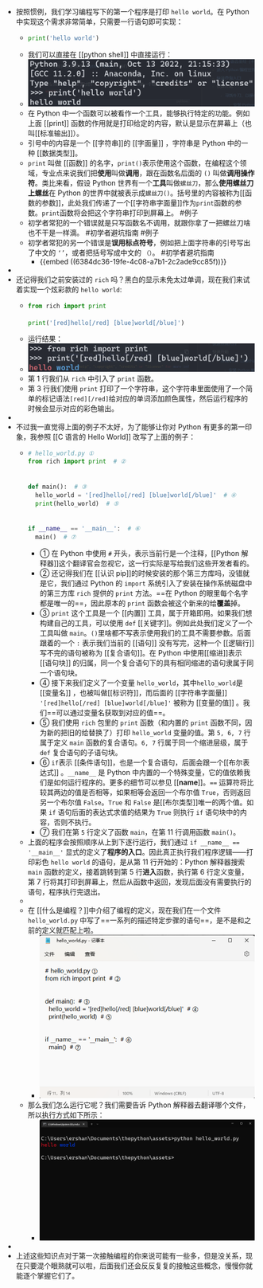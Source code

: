- 按照惯例，我们学习编程写下的第一个程序是打印 `hello world`。在 Python 中实现这个需求非常简单，只需要一行语句即可实现：
	- ```python
	  print('hello world')
	  ```
	- 我们可以直接在 [[python shell]] 中直接运行：
	- ![hello world](../assets/image_1669739193303_0.png)
	- 在 Python 中一个函数可以被看作一个工具，能够执行特定的功能。例如上面 [[print]] 函数的作用就是打印给定的内容，默认是显示在屏幕上（也叫[[标准输出]]）。
	- 引号中的内容是一个 [[字符串]]的 [[字面量]] ，字符串是 Python 中的一种 [[数据类型]]。
	- `print` 叫做 [[函数]] 的名字，`print()`表示使用这个函数，在编程这个领域，专业点来说我们把**使用**叫做**调用**，跟在函数名后面的 `()` 叫做**调用操作符**。类比来看，假设 Python 世界有一个**工具**叫做`螺丝刀`，那么**使用螺丝刀上螺丝**在 Python 的世界中就被表示成`螺丝刀()`。括号里的内容被称为[[函数的参数]]，此处我们传递了一个[[字符串字面量]]作为`print`函数的参数。`print`函数将会把这个字符串打印到屏幕上。 #例子
	- 初学者常犯的一个错误就是只写函数名不调用，就跟你拿了一把螺丝刀啥也不干是一样滴。 #初学者避坑指南 #例子
	- 初学者常犯的另一个错误是**误用标点符号**，例如把上面字符串的引号写出了中文的 `‘’`，或者把括号写成中文的 `（）`。 #初学者避坑指南
		- {{embed ((6384dc36-19fe-4c08-a7b1-2c2ade9cc85f))}}
-
- 还记得我们之前安装过的 `rich` 吗？黑白的显示未免太过单调，现在我们来试着实现一个炫彩款的 `hello world`:
	- ```python
	  from rich import print
	  
	  print('[red]hello[/red] [blue]world[/blue]')
	  ```
	- 运行结果：
	- ![colorful hello world](../assets/image_1669738961075_0.png)
	- 第 1 行我们从 `rich` 中引入了 `print` 函数。
	- 第 3 行我们使用 `print` 打印了一个字符串，这个字符串里面使用了一个简单的标记语法`[red][/red]`给对应的单词添加颜色属性，然后运行程序的时候会显示对应的彩色输出。
-
- 不过我一直觉得上面的例子不太好，为了能够让你对 Python 有更多的第一印象，我参照 [[C 语言的 Hello World]] 改写了上面的例子：
	- ```python
	  # hello_world.py ①
	  from rich import print  # ②
	  
	  
	  def main():  # ③
	    hello_world = '[red]hello[/red] [blue]world[/blue]'  # ④
	    print(hello_world)  # ⑤
	    
	  
	  if __name__ == '__main__':  # ⑥
	    main()  # ⑦
	  ```
		- ① 在 Python 中使用 `#` 开头，表示当前行是一个注释，[[Python 解释器]]这个翻译官会忽视它，这一行实际是写给我们这些开发者看的。
		- ② 还记得我们在 [[认识 pip]]的时候安装的那个第三方库吗，没错就是它，我们通过 Python 的 `import` 系统引入了安装在操作系统磁盘中的第三方库 `rich` 提供的 `print` 方法。==在 Python 的眼里每个名字都是唯一的==，因此原本的 `print` 函数会被这个新来的给**覆盖**掉。
		- ③ `print` 这个工具是一个 [[内置]] 工具，属于开箱即用。如果我们想构建自己的工具，可以使用 `def` [[关键字]]。例如此处我们定义了一个工具叫做 `main`。`()`里啥都不写表示使用我们的工具不需要参数。后面跟着的一个 `:` 表示我们当前的 [[语句]] 没有写完，这种一个 [[逻辑行]] 写不完的语句被称为 [[复合语句]]。在 Python 中使用[[缩进]]表示 [[语句块]] 的归属，同一个复合语句下的具有相同缩进的语句隶属于同一个语句块。
		- ④ 接下来我们定义了一个变量 `hello_world`，其中`hello_world`是 [[变量名]] ，也被叫做[[标识符]]，而后面的 [[字符串字面量]] `'[red]hello[/red] [blue]world[/blue]'` 被称为 [[变量的值]] 。我们==可以通过变量名获取到对应的值==。
		- ⑤ 我们使用 `rich` 包里的 `print` 函数（和内置的 `print` 函数不同，因为新的把旧的给替换了）打印 `hello_world` 变量的值。第 `5, 6, 7` 行属于定义 `main` 函数的复合语句。`6, 7` 行属于同一个缩进层级，属于 `def` 复合语句的子语句块。
		- ⑥ `if`表示 [[条件语句]]，也是一个复合语句，后面会跟一个[[布尔表达式]] 。`__name__` 是 Python 中内置的一个特殊变量，它的值依赖我们是如何运行程序的。更多的细节可以参见 [[__name__]]。`==` 运算符将比较其两边的值是否相等，如果相等会返回一个布尔值 `True`，否则返回另一个布尔值 `False`。`True` 和 `False` 是[[布尔类型]]唯一的两个值。如果 `if` 语句后面的表达式求值的结果为 `True` 则执行 `if` 语句块中的内容，否则不执行。
		- ⑦ 我们在第 `5` 行定义了函数 `main`，在第 11 行调用函数 `main()`。
	- 上面的程序会按照顺序从上到下逐行运行，我们通过 `if __name__ == '__main__'` 显式的定义了**程序的入口**。因此真正执行我们程序逻辑——打印彩色 `hello world` 的语句，是从第 11 行开始的：Python 解释器搜索 `main` 函数的定义，接着跳转到第 5 行**进入**函数，执行第 6 行定义变量，第 7 行将其打印到屏幕上，然后从函数中返回，发现后面没有需要执行的语句，程序执行完退出。
	-
	- 在 [[什么是编程？]]中介绍了编程的定义，现在我们在一个文件 `hello_world.py` 中写了==一系列的描述特定步骤的语句==，是不是和之前的定义就匹配上啦。
		- ![程序源码](../assets/image_1669825885466_0.png)
	- 那么我们怎么运行它呢？我们需要告诉 Python 解释器去翻译哪个文件，所以执行方式如下所示：
		- ![执行整个文件](../assets/image_1669825958052_0.png)
-
- 上述这些知识点对于第一次接触编程的你来说可能有一些多，但是没关系，现在只要混个眼熟就可以啦，后面我们还会反反复复的接触这些概念，慢慢你就能逐个掌握它们了。